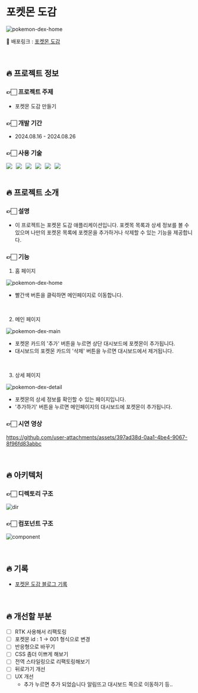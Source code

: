 <!-- # 목차

- [프로젝트 정보](#프로젝트-정보)
  - [프로젝트명](#프로젝트명)
  - [개발 기간](#개발-기간)
  - [개발자](#개발자)
  - [사용 기술](#사용-기술)
- [프로젝트 소개](#프로젝트-소개)
  - [주제](#주제)
  - [기능](#기능)
  - [시연 영상](#시연-영상)
- [아키텍처](#아키텍처)
  - [디렉토리 구조](#디렉토리-구조)
  - [컴포넌트 구조](#컴포넌트-구조)
- [기록](#기록) -->

# 포켓몬 도감

![pokemon-dex-home](https://github.com/user-attachments/assets/03b299c2-e83e-4bbc-b214-8e3264e2b036)

🔗 배포링크 : [포켓몬 도감](https://minji-pokemon-dex.netlify.app/)

<br>

## 🔥 프로젝트 정보

### 👉🏻 프로젝트 주제

- 포켓몬 도감 만들기

### 👉🏻 개발 기간

- 2024.08.16 - 2024.08.26

<!-- ### 개발자

<table>
   <tr>
    <td align="center"><b>Frontend</b></td>
  </tr>
  <tr>
    <td align="center"><img src="https://avatars.githubusercontent.com/jungminji0215" width="100px" /></td>
  </tr>
  <tr>
    <td align="center"><b><a href="https://github.com/jungminji0215">정민지</a></b></td>
  </tr>
</table> -->

### 👉🏻 사용 기술

<div style="display: flex; gap: 10px;">
  <img src="https://img.shields.io/badge/Javascript-F7DF1E?style=flat-square&logo=Javascript&logoColor=white"/>
  <img src="https://img.shields.io/badge/HTML5-E34F26?style=flat-square&logo=HTML5&logoColor=white"/>
  <img src="https://img.shields.io/badge/CSS3-1572B6?style=flat-square&logo=CSS3&logoColor=white"/>
  <img src="https://img.shields.io/badge/React-61DAFB?style=flat-square&logo=React&logoColor=white"/>
  <img src="https://img.shields.io/badge/reactrouter-CA4245?style=flat-square&logo=reactrouter&logoColor=white"/>
  <img src="https://img.shields.io/badge/styledcomponents-DB7093?style=flat-square&logo=styledcomponents&logoColor=white"/>
</div>

<br>

## 🔥 프로젝트 소개

### 👉🏻 설명

- 이 프로젝트는 포켓몬 도감 애플리케이션입니다. 포켓목 목록과 상세 정보를 볼 수 있으며 나만의 포켓몬 목록에 포켓몬을 추가하거나 삭제할 수 있는 기능을 제공합니다.

### 👉🏻 기능

1. 홈 페이지

![pokemon-dex-home](https://github.com/user-attachments/assets/7bc8fef1-9ab1-4f53-aa62-9b3ff706b9fc)

- 빨간색 버튼을 클릭하면 메인페이지로 이동합니다.

<br>

2. 메인 페이지

![pokemon-dex-main](https://github.com/user-attachments/assets/31556541-524e-4f0a-8f1a-f40d8c24c8c1)

- 포켓몬 카드의 '추가' 버튼을 누르면 상단 대시보드에 포켓몬이 추가됩니다.
- 대시보드의 포켓몬 카드의 '삭제' 버튼을 누르면 대시보드에서 제거됩니다.

<br>

3. 상세 페이지

![pokemon-dex-detail](https://github.com/user-attachments/assets/dd818923-aa1e-4058-8b3d-b2c45baa11e1)

- 포켓몬의 상세 정보를 확인할 수 있는 페이지입니다.
- '추가하기' 버튼을 누르면 메인페이지의 대시보드에 포켓몬이 추가됩니다.

### 👉🏻 시연 영상

https://github.com/user-attachments/assets/397ad38d-0aa1-4be4-9067-8f96fd83abbc

<br>

## 🔥 아키텍처

### 👉🏻 디렉토리 구조

![dir](https://github.com/user-attachments/assets/2d5c6a03-04f4-47ac-86c7-e297839ac117)

### 👉🏻 컴포넌트 구조

![component](https://github.com/user-attachments/assets/f35f367e-bc48-4724-b446-d36c52bade2c)

<br>

## 🔥 기록

- [포켓몬 도감 블로그 기록](https://jungminji0215.tistory.com/category/%ED%94%84%EB%A1%9C%EC%A0%9D%ED%8A%B8/%5B%EA%B0%9C%EC%9D%B8%5D%20%ED%8F%AC%EC%BC%93%EB%AA%AC%20%EB%8F%84%EA%B0%90%20%EB%A7%8C%EB%93%A4%EA%B8%B0)

<br>

## 🔥 개선할 부분

- [ ] RTK 사용해서 리팩토링
- [ ] 포켓몬 id : 1 → 001 형식으로 변경
- [ ] 반응형으로 바꾸기
- [ ] CSS 좀더 이쁘게 해보기
- [ ] 전역 스타일링으로 리팩토링해보기
- [ ] 뒤로가기 개선
- [ ] UX 개선
  - 추가 누르면 추가 되었습니다 알림뜨고 대시보드 쪽으로 이동하기 등..
